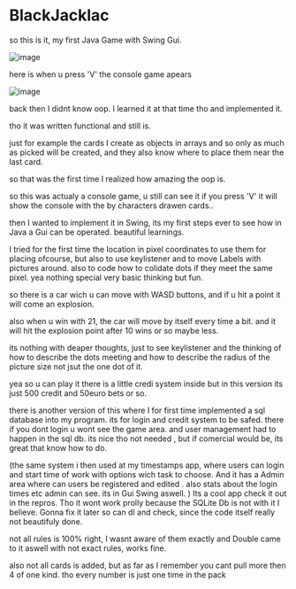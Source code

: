 # BlackJacklac

so this is it, my first Java Game with Swing Gui.

![image](https://user-images.githubusercontent.com/105649203/202902544-a69f375b-80ad-4279-b320-63f5df1133bf.png)

here is when u press 'V' the console game apears 

![image](https://user-images.githubusercontent.com/105649203/202902602-527e9b90-de77-44a6-ab12-7df4b06b04f0.png)



back then I didnt know oop. I learned it at that time tho and implemented it.

tho it was written functional and still is.

just for example the cards I create as objects in arrays and so only as much as picked will be created, and they also know where to place them near the last card.

so that was the first time I realized how amazing the oop is.  

so this was actualy a console game, u still can see it if you press 'V' it will show the console with the by characters drawen cards.. 

then I wanted to implement it in Swing, its my first steps ever to see how in Java a Gui can be operated. beautiful learnings. 

I tried for the first time the location in pixel coordinates to use them for placing ofcourse, but also to use keylistener and to move Labels with pictures around. 
also to code how to colidate dots if they meet the same pixel. yea nothing special very basic thinking but fun.

so there is a car wich u can move with WASD buttons, and if u hit a point it will come an explosion.

also when u win with 21, the car will move by itself every time a bit. and it will hit the explosion point after 10 wins or so maybe less.

its nothing with deaper thoughts, just to see keylistener and the thinking of how to describe the dots meeting and how to describe the radius of the picture size not jsut 
the one dot of it. 

yea so u can play it there is a little credi system inside but in this version its just 500 credit and 50euro bets or so. 

there is another version of this where I for first time implemented a sql database into my program. 
its for login and credit system to be safed. there if you dont login u wont see the game area. and user management had to happen in the sql db. 
 its nice tho not needed , but if comercial would be, its great that know how to do. 

(the same system i then used at my timestamps app, where users can login and start time of work with options wich task to choose. 
And it has a Admin area where can users be registered and edited . also stats about the login times etc admin can see. 
its in Gui Swing aswell. ) Its a cool app check it out in the repros. Tho it wont work prolly because the SQLite Db is not with it I believe.
Gonna fix it later so can dl and check, since the code itself really not beautifuly done. 



not all rules is 100% right, I wasnt aware of them exactly and Double came to it aswell with not exact rules, works fine. 

also not all cards is added, but as far as I remember you cant pull more then 4 of one kind. tho every number is just one time in the pack 

